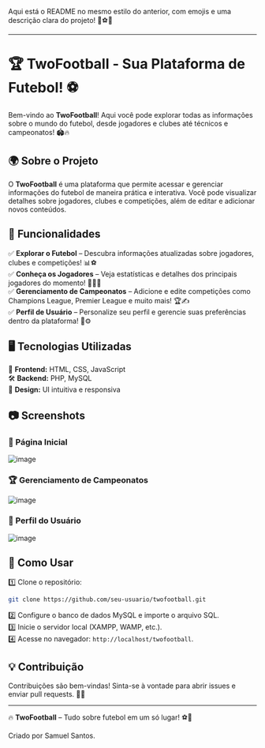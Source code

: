 Aqui está o README no mesmo estilo do anterior, com emojis e uma descrição clara do projeto! 🎉⚽🚀  

---

# 🏆 TwoFootball - Sua Plataforma de Futebol! ⚽  

Bem-vindo ao **TwoFootball**! Aqui você pode explorar todas as informações sobre o mundo do futebol, desde jogadores e clubes até técnicos e campeonatos! 🏟️🔥  

## 🌍 Sobre o Projeto  

O **TwoFootball** é uma plataforma que permite acessar e gerenciar informações do futebol de maneira prática e interativa. Você pode visualizar detalhes sobre jogadores, clubes e competições, além de editar e adicionar novos conteúdos.  

## 📌 Funcionalidades  

✅ **Explorar o Futebol** – Descubra informações atualizadas sobre jogadores, clubes e competições! 📊⚽  
✅ **Conheça os Jogadores** – Veja estatísticas e detalhes dos principais jogadores do momento! 🏃‍♂️🔥  
✅ **Gerenciamento de Campeonatos** – Adicione e edite competições como Champions League, Premier League e muito mais! 🏆✍️  
✅ **Perfil de Usuário** – Personalize seu perfil e gerencie suas preferências dentro da plataforma! 👤⚙️  

## 🖥️ Tecnologias Utilizadas  

🚀 **Frontend:** HTML, CSS, JavaScript  
🛠️ **Backend:** PHP, MySQL  
🎨 **Design:** UI intuitiva e responsiva  

## 📷 Screenshots  

### 🌟 Página Inicial  

![image](https://github.com/user-attachments/assets/9495cdf4-cf71-4060-a848-d47323351b3a)


### 🏆 Gerenciamento de Campeonatos  

 ![image](https://github.com/user-attachments/assets/c83d02d4-f07c-4b3e-a8f9-896d9e89fd2f)


### 👤 Perfil do Usuário  

![image](https://github.com/user-attachments/assets/a75d4876-f3c1-4687-b2fb-115f520b006b)


## 🎯 Como Usar  

1️⃣ Clone o repositório:  
```bash
git clone https://github.com/seu-usuario/twofootball.git
```  
2️⃣ Configure o banco de dados MySQL e importe o arquivo SQL.  
3️⃣ Inicie o servidor local (XAMPP, WAMP, etc.).  
4️⃣ Acesse no navegador: `http://localhost/twofootball`.  

## 💡 Contribuição  

Contribuições são bem-vindas! Sinta-se à vontade para abrir issues e enviar pull requests. 🚀💙  

---

🔥 **TwoFootball** – Tudo sobre futebol em um só lugar! ⚽🚀

Criado por Samuel Santos.
